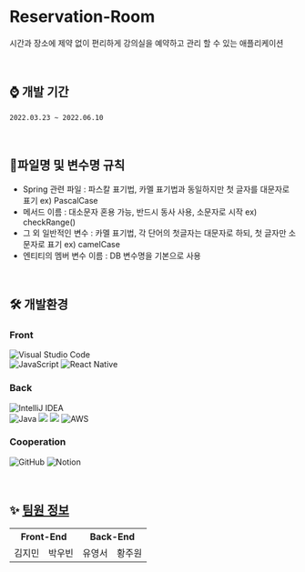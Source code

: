 # Reservation-Room

시간과 장소에 제약 없이 편리하게 강의실을 예약하고 관리 할 수 있는 애플리케이션

<br>  

## ⌚ 개발 기간
`2022.03.23 ~ 2022.06.10`

<br>  

## 📢파일명 및 변수명 규칙 
- Spring 관련 파일 : 파스칼 표기법, 카멜 표기법과 동일하지만 첫 글자를 대문자로 표기 ex) PascalCase
- 메서드 이름 : 대소문자 혼용 가능, 반드시 동사 사용, 소문자로 시작 ex) checkRange()
- 그 외 일반적인 변수 : 카멜 표기법, 각 단어의 첫글자는 대문자로 하되, 첫 글자만 소문자로 표기 ex) camelCase 
- 엔티티의 멤버 변수 이름 : DB 변수명을 기본으로 사용

<br>  

## 🛠 개발환경
### Front  
  ![Visual Studio Code](https://img.shields.io/badge/Visual%20Studio%20Code-0078d7.svg?style=for-the-badge&logo=visual-studio-code&logoColor=white) <br> 
  ![JavaScript](https://img.shields.io/badge/javascript-%23323330.svg?style=for-the-badge&logo=javascript&logoColor=%23F7DF1E)
  ![React Native](https://img.shields.io/badge/react_native-%2320232a.svg?style=for-the-badge&logo=react&logoColor=%2361DAFB)

  
### Back  
  ![IntelliJ IDEA](https://img.shields.io/badge/IntelliJIDEA-000000.svg?style=for-the-badge&logo=intellij-idea&logoColor=white) <br> 
  ![Java](https://img.shields.io/badge/java-%23ED8B00.svg?style=for-the-badge&logo=openjdk&logoColor=white)
  <img src="https://img.shields.io/badge/springboot-6DB33F?style=for-the-badge&logo=springboot&logoColor=white">
  <img src="https://img.shields.io/badge/mysql-4479A1?style=for-the-badge&logo=mysql&logoColor=white"> 
  ![AWS](https://img.shields.io/badge/AWS-%23FF9900.svg?style=for-the-badge&logo=amazon-aws&logoColor=white)

### Cooperation  
  ![GitHub](https://img.shields.io/badge/github-%23121011.svg?style=for-the-badge&logo=github&logoColor=white)
  ![Notion](https://img.shields.io/badge/Notion-%23000000.svg?style=for-the-badge&logo=notion&logoColor=white)

<br>  

## ✨ [팀원 정보](https://github.com/softwareProject-teamKim)
<table>
 <tr align="center">
   <th colspan="2">Front-End</th>
   <th colspan="2">Back-End</th>
 </tr>
 <tr align = "center">
  <td>
   김지민
  </td>
  <td>
   박우빈
  </td>
    <td>
   유영서
  </td>
    <td>
   황주원
  </td>
 </tr>
</table>
